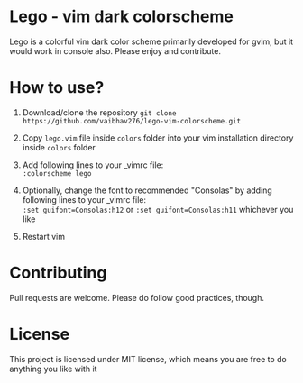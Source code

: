 Lego - vim dark colorscheme
=================================
Lego is a colorful vim dark color scheme primarily developed for gvim, but it would work in console also. Please enjoy and contribute.

How to use?
=============
1. Download/clone the repository `git clone https://github.com/vaibhav276/lego-vim-colorscheme.git`
2. Copy `lego.vim` file inside `colors` folder into your vim installation directory inside `colors` folder
3. Add following lines to your _vimrc file: <br>
	`:colorscheme lego`

4. Optionally, change the font to recommended "Consolas" by adding following lines to your _vimrc file: <br>
	`:set guifont=Consolas:h12`
or
	`:set guifont=Consolas:h11`
whichever you like

5. Restart vim

Contributing
===============
Pull requests are welcome. Please do follow good practices, though.

License
=========
This project is licensed under MIT license, which means you are free to do anything you like with it
